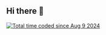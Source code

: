 ## Hi there 👋
<p><a href="https://wakatime.com/@05cc1d8a-7b79-4d12-b8ef-7a606b059ffb"><img src="https://wakatime.com/badge/user/05cc1d8a-7b79-4d12-b8ef-7a606b059ffb.svg" alt="Total time coded since Aug 9 2024" /></a></p>


<!--
**AKANYIJUKADANSON/AKANYIJUKADANSON** is a ✨ _special_ ✨ repository because its `README.md` (this file) appears on your GitHub profile.

Here are some ideas to get you started:

- 🔭 I’m currently working on ...
- 🌱 I’m currently learning ...
- 👯 I’m looking to collaborate on ...
- 🤔 I’m looking for help with ...
- 💬 Ask me about ...
- 📫 How to reach me: ...
- 😄 Pronouns: ...
- ⚡ Fun fact: ...
-->
